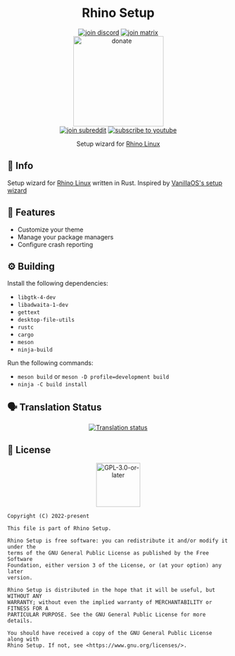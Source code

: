 <h1 align="center">Rhino Setup</h1>

<!-- Social -->
<p align="center">
    <a href="https://discord.gg/uhdCz8vwV9"><img alt="join discord" src="https://img.shields.io/badge/Discord-%237289DA.svg?style=for-the-badge&logo=discord&logoColor=white"/></a>
    <a href="https://matrix.to/#/#rolling-rhino-remix:matrix.org"><img alt="join matrix" src="https://img.shields.io/badge/matrix-000000?style=for-the-badge&logo=Matrix&logoColor=white"/></a>
    <br/>
    <a href="https://ko-fi.com/rhinolinux"><img alt="donate" width="205" src="https://user-images.githubusercontent.com/58742515/225977527-99938108-f434-4bdc-8cd0-7648f5c06148.png"/></a>
    <br/>
    <a href="https://www.reddit.com/r/rhinolinux/"><img alt="join subreddit" src="https://img.shields.io/badge/Reddit-FF4500?style=for-the-badge&logo=reddit&logoColor=white"/></a>
    <a href="https://www.youtube.com/channel/UCLUw8_PTMXLMJ-Hz6_7LNVQ"><img alt="subscribe to youtube" src="https://img.shields.io/badge/YouTube-FF0000?style=for-the-badge&logo=youtube&logoColor=white"/></a>
</p>

<p align="center">Setup wizard for <a href="https://rhinolinux.org/">Rhino Linux</a></p>

## 🔱 Info

Setup wizard for [Rhino Linux](https://rollinglinux.org/) written in Rust. Inspired by [VanillaOS's setup wizard](https://github.com/Vanilla-OS/first-setup)

## 🌊 Features

+ Customize your theme
+ Manage your package managers
+ Configure crash reporting

## ⚙️ Building

Install the following dependencies:

* `libgtk-4-dev`
* `libadwaita-1-dev`
* `gettext`
* `desktop-file-utils`
* `rustc`
* `cargo`
* `meson`
* `ninja-build`

Run the following commands:

* `meson build` or `meson -D profile=development build`
* `ninja -C build install`

## 🗣️ Translation Status

<div align="center">
    <a href="https://weblate.makedeb.org/engage/rhino-linux/">
        <img src="https://weblate.makedeb.org/widgets/rhino-linux/-/rhino-setup/horizontal-auto.svg" alt="Translation status" />
    </a>
</div>

## 📜 License

<p align="center"><img alt="GPL-3.0-or-later" height="100" src="https://www.gnu.org/graphics/gplv3-or-later.svg" /></p>

```monospace
Copyright (C) 2022-present

This file is part of Rhino Setup.

Rhino Setup is free software: you can redistribute it and/or modify it under the
terms of the GNU General Public License as published by the Free Software
Foundation, either version 3 of the License, or (at your option) any later
version.

Rhino Setup is distributed in the hope that it will be useful, but WITHOUT ANY
WARRANTY; without even the implied warranty of MERCHANTABILITY or FITNESS FOR A
PARTICULAR PURPOSE. See the GNU General Public License for more details.

You should have received a copy of the GNU General Public License along with
Rhino Setup. If not, see <https://www.gnu.org/licenses/>.
```
